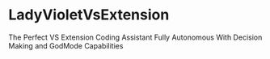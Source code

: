 # LadyVioletVsExtension
The Perfect VS Extension Coding Assistant Fully Autonomous With Decision Making and GodMode Capabilities
